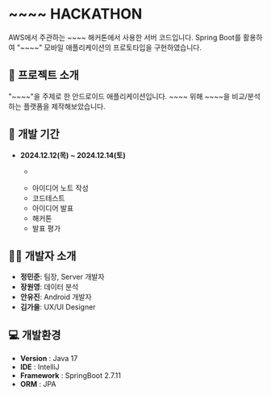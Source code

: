 # ~~~~ HACKATHON
AWS에서 주관하는 ~~~~ 해커톤에서 사용한 서버 코드입니다. Spring Boot를 활용하여 "~~~~" 모바일 애플리케이션의 프로토타입을 구현하였습니다.

## 📝 프로젝트 소개
"~~~~"을 주제로 한 안드로이드 애플리케이션입니다. ~~~~ 위해 ~~~~을 비교/분석하는 플랫폼을 제작해보았습니다.

## 📅 개발 기간
- **2024.12.12(목) ~ 2024.12.14(토)**  
  - ~~~~ 특강  
  - 아이디어 노트 작성  
  - 코드테스트  
  - 아이디어 발표  
  - 해커톤  
  - 발표 평가  

## 🙋‍♀️ 개발자 소개
- **정민준**: 팀장, Server 개발자  
- **장원영**: 데이터 분석  
- **안유진**: Android 개발자  
- **김가을**: UX/UI Designer

## 💻 개발환경
- **Version** : Java 17
- **IDE** : IntelliJ
- **Framework** : SpringBoot 2.7.11
- **ORM** : JPA

